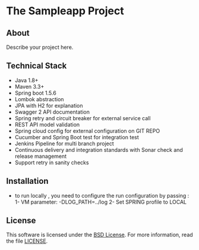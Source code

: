 # The Sampleapp Project

## About

Describe your project here.

## Technical Stack

- Java 1.8+
- Maven 3.3+
- Spring boot 1.5.6
- Lombok abstraction
- JPA with H2 for explanation
- Swagger 2 API documentation
- Spring retry and circuit breaker for external service call
- REST API model validation 
- Spring cloud config for external configuration on GIT REPO
- Cucumber and Spring Boot test for integration test
- Jenkins Pipeline for multi branch project
- Continuous delivery and integration standards with Sonar check and release management
- Support retry in sanity checks  

## Installation

-  to run locally , you need to configure the run configuration by passing :
1- VM parameter: -DLOG_PATH=../log
2- Set SPRING profile to LOCAL 

## License

This software is licensed under the [BSD License][BSD]. For more information, read the file [LICENSE](LICENSE).

[BSD]: https://opensource.org/licenses/BSD-3-Clause
